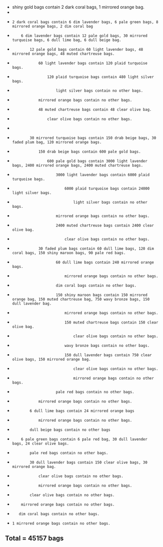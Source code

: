- shiny gold bags contain 2 dark coral bags, 1 mirrored orange bag.
- 
-     2 dark coral bags contain 6 dim lavender bags, 6 pale green bags, 8 mirrored orange bags, 2 dim coral bag
-         6 dim lavender bags contain 12 pale gold bags, 30 mirrored turquoise bags, 6 dull lime bag, 6 dull beige bag.
-             12 pale gold bags contain 60 light lavender bags, 48 mirrored orange bags, 48 muted chartreuse bags.
-                 60 light lavender bags contain 120 plaid turquoise bags.
-                     120 plaid turquoise bags contain 480 light silver bags.
-                         light silver bags contain no other bags.
-                 mirrored orange bags contain no other bags.
-                 48 muted chartreuse bags contain 48 clear olive bag.
-                     clear olive bags contain no other bags.
- 
-             30 mirrored turquoise bags contain 150 drab beige bags, 30 faded plum bag, 120 mirrored orange bags.
-                 150 drab beige bags contain 600 pale gold bags.
-                     600 pale gold bags contain 3000 light lavender bags, 2400 mirrored orange bags, 2400 muted chartreuse bags.
-                         3000 light lavender bags contain 6000 plaid turquoise bags.
-                             6000 plaid turquoise bags contain 24000 light silver bags.
-                                 light silver bags contain no other bags.
-                         mirrored orange bags contain no other bags.
-                         2400 muted chartreuse bags contain 2400 clear olive bag.
-                             clear olive bags contain no other bags.
-                 30 faded plum bags contain 60 dull lime bags, 120 dim coral bags, 150 shiny maroon bags, 90 pale red bags.
-                         60 dull lime bags contain 240 mirrored orange bags.
-                             mirrored orange bags contain no other bags.
-                         dim coral bags contain no other bags.
-                         150 shiny maroon bags contain 150 mirrored orange bag, 150 muted chartreuse bag, 750 wavy bronze bags, 150 dull lavender bag.
-                             mirrored orange bags contain no other bags.
-                             150 muted chartreuse bags contain 150 clear olive bag.
-                                 clear olive bags contain no other bags.
-                             wavy bronze bags contain no other bags.
-                             150 dull lavender bags contain 750 clear olive bags, 150 mirrored orange bag.
-                                 clear olive bags contain no other bags.
-                                 mirrored orange bags contain no other bags.
-                         pale red bags contain no other bags.
-                 mirrored orange bags contain no other bags.

-             6 dull lime bags contain 24 mirrored orange bags
-                 mirrored orange bags contain no other bags.

-             dull beige bags contain no other bags
        
-         6 pale green bags contain 6 pale red bag, 30 dull lavender bags, 24 clear olive bags.
-             pale red bags contain no other bags.
-             30 dull lavender bags contain 150 clear olive bags, 30 mirrored orange bag.
-                 clear olive bags contain no other bags.
-                 mirrored orange bags contain no other bags.
-             clear olive bags contain no other bags.
        
-         mirrored orange bags contain no other bags.
        
 -        dim coral bags contain no other bags.

-     1 mirrored orange bags contain no other bags.

## Total = 45157 bags

